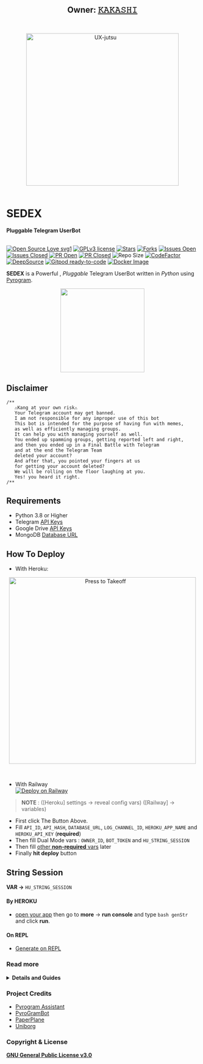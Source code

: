 <h2 align="center"><b>Owner: <a href="https://telegram.dog/Kakashi_HTK">𝙺𝙰𝙺𝙰𝚂𝙷𝙸</a></b></h2>
<br>
<p align="center">
   <a href="https://github.com/ashwinstr/UX-jutsu"><img src="https://telegra.ph/file/07fd6c82047993ce244a2.png" alt="UX-jutsu" width=400px></a>
   <br>
   <br>
</p>
<h1>SEDEX</h1>
<b>Pluggable Telegram UserBot</b>
<br>
<br>

[![Open Source Love svg1](https://badges.frapsoft.com/os/v1/open-source.png?v=103)](https://github.com/code-rgb/sedex-x)
[![GPLv3 license](https://img.shields.io/badge/License-GPLv3-blue.svg?&style=flat-square)](https://github.com/code-rgb/SEDEX#copyright--license)
[![Stars](https://img.shields.io/github/stars/code-rgb/SEDEX?&style=flat-square)](https://github.com/code-rgb/SEDEX/stargazers)
[![Forks](https://img.shields.io/github/forks/code-rgb/SEDEX?&style=flat-square)](https://github.com/code-rgb/SEDEX/network/members)
[![Issues Open](https://img.shields.io/github/issues/code-rgb/SEDEX?&style=flat-square)](https://github.com/code-rgb/SEDEX/issues)
[![Issues Closed](https://img.shields.io/github/issues-closed/code-rgb/SEDEX?&style=flat-square)](https://github.com/code-rgb/SEDEX/issues?q=is:closed)
[![PR Open](https://img.shields.io/github/issues-pr/code-rgb/SEDEX?&style=flat-square)](https://github.com/code-rgb/SEDEX/pulls)
[![PR Closed](https://img.shields.io/github/issues-pr-closed/code-rgb/SEDEX?&style=flat-square)](https://github.com/code-rgb/SEDEX/pulls?q=is:closed)
![Repo Size](https://img.shields.io/github/repo-size/code-rgb/sedex-x?style=flat-square)
[![CodeFactor](https://www.codefactor.io/repository/github/code-rgb/sedex-x/badge?&style=flat-square)](https://www.codefactor.io/repository/github/code-rgb/sedex-x)
[![DeepSource](https://deepsource.io/gh/code-rgb/sedex-x.svg/?label=active+issues&show_trend=true)](https://deepsource.io/gh/code-rgb/sedex-x/?ref=repository-badge)
[![Gitpod ready-to-code](https://img.shields.io/badge/Gitpod-ready--to--code-blue?logo=gitpod&style=flat-square)](https://gitpod.io/#https://github.com/code-rgb/sedex-x)
[![Docker Image](https://img.shields.io/docker/image-size/varietyjames1/sedex_x?color=blue&label=Docker%20Size&style=flat-square&logo=docker&logoColor=white)](https://hub.docker.com/r/varietyjames1/sedex_x/tags?page=1&ordering=last_updated)
<br>

**SEDEX** is a Powerful , _Pluggable_ Telegram UserBot written in _Python_ using [Pyrogram](https://github.com/pyrogram/pyrogram).
<br>
<p align="center">
    <a href="https://telegram.dog/x_xtests"><img src="https://img.shields.io/badge/Support%20Group-USERGE--%F0%9D%91%BF-blue?&logo=telegram&style=social" width=220px></a></p>

## Disclaimer
```
/**
   ⚠️Kang at your own risk⚠️          
   Your Telegram account may get banned.
   I am not responsible for any improper use of this bot
   This bot is intended for the purpose of having fun with memes,
   as well as efficiently managing groups.
   It can help you with managing yourself as well.
   You ended up spamming groups, getting reported left and right,
   and then you ended up in a Final Battle with Telegram
   and at the end the Telegram Team
   deleted your account?
   And after that, you pointed your fingers at us
   for getting your account deleted?
   We will be rolling on the floor laughing at you.
   Yes! you heard it right.
/**
```
## Requirements 
* Python 3.8 or Higher
* Telegram [API Keys](https://my.telegram.org/apps)
* Google Drive [API Keys](https://console.developers.google.com/)
* MongoDB [Database URL](https://cloud.mongodb.com/)
## How To Deploy 
* With Heroku:
<p align="center">
   <a href = "https://heroku.com/deploy?template=https://github.com/ashwinstr/MyGpack"><img src="https://telegra.ph/file/57c4edb389224c9cf9996.png" alt="Press to Takeoff" width="490px"></a>
</p>
<br>

* With Railway<br>
[![Deploy on Railway](https://railway.app/button.svg)](https://telegra.ph/How-to-deploy-UX-on-Railway-12-12)

> **NOTE** : ([Heroku] settings -> reveal config vars) ([Railway] -> variables)
* First click The Button Above.
* Fill `API_ID`, `API_HASH`, `DATABASE_URL`, `LOG_CHANNEL_ID`, `HEROKU_APP_NAME` and `HEROKU_API_KEY` (**required**)
* Then fill Dual Mode vars : `OWNER_ID`, `BOT_TOKEN` and `HU_STRING_SESSION`
* Then fill [other **non-required** vars](https://telegra.ph/Heroku-Vars-for-SEDEX-08-25) later
* Finally **hit deploy** button
## String Session
**VAR ->** `HU_STRING_SESSION`
#### By HEROKU
- [open your app](https://dashboard.heroku.com/apps/) then go to **more** -> **run console** and type `bash genStr` and click **run**.
#### On REPL
- [Generate on REPL](https://repl.it/@Leorio/stringsessiongen#main.py)
### Read more
<details>
  <summary><b>Details and Guides</b></summary>

## Other Ways

* With Docker 🐳 
    <a href="https://github.com/code-rgb/SEDEX/blob/alpha/resources/readmeDocker.md"><b>See Detailed Guide</b></a>

* With Git, Python and pip 🔧
  ```bash
  # clone the repo
  git clone https://github.com/code-rgb/sedex-x.git
  cd sedex-x

  # create virtualenv
  virtualenv -p /usr/bin/python3 venv
  . ./venv/bin/activate

  # install requirements
  pip install -r requirements.txt

  # Create config.env as given config.env.sample and fill that
  cp config.env.sample config.env

  # get string session and add it to config.env
  bash genStr

  # finally run the SEDEX ;)
  bash run
  ```


<h2>Guide to Upstream Forked Repo</h2>
<a href="https://telegra.ph/Upstream-Sedex-Forked-Repo-Guide-07-04"><b>Upstream Forked Repo</b></a>
<br>
<br>

<h3 align="center">Youtube Tutorial<h3>
<p align="center"><a href="https://youtu.be/M4T_BJvFqkc"><img src="https://i.imgur.com/VVgSk2m.png" width=250px></a>
</p>


## Features 

* Powerful and Very Useful **built-in** Plugins
  * gdrive [ upload / download / etc ] ( Team Drives Supported! ) 
  * zip / tar / unzip / untar / unrar
  * telegram upload / download
  * pmpermit / afk
  * notes / filters
  * split / combine
  * gadmin
  * plugin manager
  * ...and more
* Channel & Group log support
* Database support
* Build-in help support
* Easy to Setup & Use
* Easy to add / port Plugins
* Easy to write modules with the modified client

## Example Plugin 

```python
from sedex import sedex, Message, filters

LOG = sedex.getLogger(__name__)  # logger object
CHANNEL = sedex.getCLogger(__name__)  # channel logger object

# add command handler
@sedex.on_cmd("test", about="help text to this command")
async def test_cmd(message: Message):
   LOG.info("starting test command...")  # log to console
   # some other stuff
   await message.edit("testing...", del_in=5)  # this will be automatically deleted after 5 sec
   # some other stuff
   await CHANNEL.log("testing completed!")  # log to channel

# add filters handler
@sedex.on_filters(filters.me & filters.private)  # filter my private messages
async def test_filter(message: Message):
   LOG.info("starting filter command...")
   # some other stuff
   await message.reply(f"you typed - {message.text}", del_in=5)
   # some other stuff
   await CHANNEL.log("filter executed!")
```

</details> 

### Project Credits 
* [Pyrogram Assistant](https://github.com/pyrogram/assistant)
* [PyroGramBot](https://github.com/SpEcHiDe/PyroGramBot)
* [PaperPlane](https://github.com/RaphielGang/Telegram-Paperplane)
* [Uniborg](https://github.com/SpEcHiDe/UniBorg)
### Copyright & License 
[**GNU General Public License v3.0**](https://github.com/code-rgb/SEDEX/blob/alpha/LICENSE)
